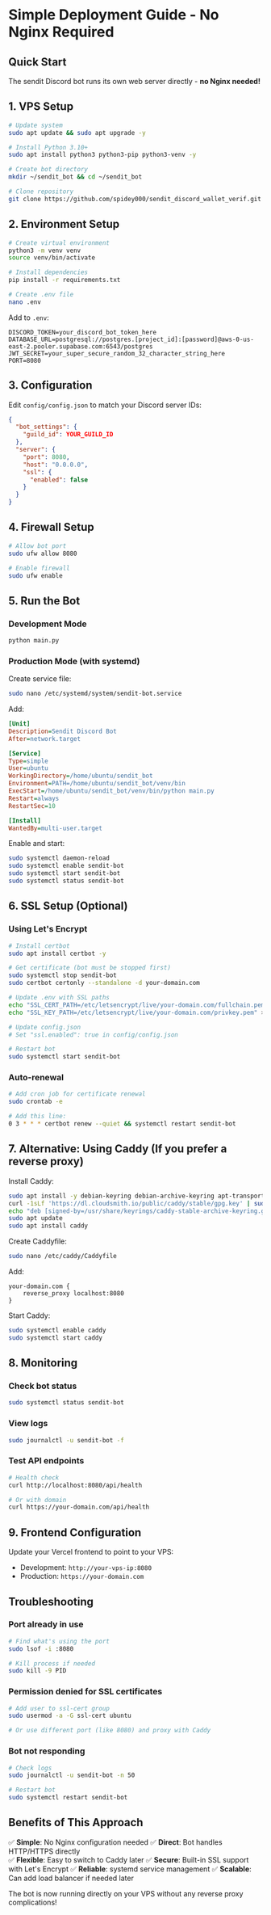 # Simple Deployment Guide - No Nginx Required

## Quick Start

The sendit Discord bot runs its own web server directly - **no Nginx needed!**

## 1. VPS Setup

```bash
# Update system
sudo apt update && sudo apt upgrade -y

# Install Python 3.10+
sudo apt install python3 python3-pip python3-venv -y

# Create bot directory
mkdir ~/sendit_bot && cd ~/sendit_bot

# Clone repository
git clone https://github.com/spidey000/sendit_discord_wallet_verif.git .
```

## 2. Environment Setup

```bash
# Create virtual environment
python3 -m venv venv
source venv/bin/activate

# Install dependencies
pip install -r requirements.txt

# Create .env file
nano .env
```

Add to `.env`:
```env
DISCORD_TOKEN=your_discord_bot_token_here
DATABASE_URL=postgresql://postgres.[project_id]:[password]@aws-0-us-east-2.pooler.supabase.com:6543/postgres
JWT_SECRET=your_super_secure_random_32_character_string_here
PORT=8080
```

## 3. Configuration

Edit `config/config.json` to match your Discord server IDs:
```json
{
  "bot_settings": {
    "guild_id": YOUR_GUILD_ID
  },
  "server": {
    "port": 8080,
    "host": "0.0.0.0",
    "ssl": {
      "enabled": false
    }
  }
}
```

## 4. Firewall Setup

```bash
# Allow bot port
sudo ufw allow 8080

# Enable firewall
sudo ufw enable
```

## 5. Run the Bot

### Development Mode
```bash
python main.py
```

### Production Mode (with systemd)
Create service file:
```bash
sudo nano /etc/systemd/system/sendit-bot.service
```

Add:
```ini
[Unit]
Description=Sendit Discord Bot
After=network.target

[Service]
Type=simple
User=ubuntu
WorkingDirectory=/home/ubuntu/sendit_bot
Environment=PATH=/home/ubuntu/sendit_bot/venv/bin
ExecStart=/home/ubuntu/sendit_bot/venv/bin/python main.py
Restart=always
RestartSec=10

[Install]
WantedBy=multi-user.target
```

Enable and start:
```bash
sudo systemctl daemon-reload
sudo systemctl enable sendit-bot
sudo systemctl start sendit-bot
sudo systemctl status sendit-bot
```

## 6. SSL Setup (Optional)

### Using Let's Encrypt
```bash
# Install certbot
sudo apt install certbot -y

# Get certificate (bot must be stopped first)
sudo systemctl stop sendit-bot
sudo certbot certonly --standalone -d your-domain.com

# Update .env with SSL paths
echo "SSL_CERT_PATH=/etc/letsencrypt/live/your-domain.com/fullchain.pem" >> .env
echo "SSL_KEY_PATH=/etc/letsencrypt/live/your-domain.com/privkey.pem" >> .env

# Update config.json
# Set "ssl.enabled": true in config/config.json

# Restart bot
sudo systemctl start sendit-bot
```

### Auto-renewal
```bash
# Add cron job for certificate renewal
sudo crontab -e

# Add this line:
0 3 * * * certbot renew --quiet && systemctl restart sendit-bot
```

## 7. Alternative: Using Caddy (If you prefer a reverse proxy)

Install Caddy:
```bash
sudo apt install -y debian-keyring debian-archive-keyring apt-transport-https
curl -1sLf 'https://dl.cloudsmith.io/public/caddy/stable/gpg.key' | sudo gpg --dearmor -o /usr/share/keyrings/caddy-stable-archive-keyring.gpg
echo "deb [signed-by=/usr/share/keyrings/caddy-stable-archive-keyring.gpg] https://dl.cloudsmith.io/public/caddy/stable/deb/debian any-version main" | sudo tee /etc/apt/sources.list.d/caddy-stable.list
sudo apt update
sudo apt install caddy
```

Create Caddyfile:
```bash
sudo nano /etc/caddy/Caddyfile
```

Add:
```caddy
your-domain.com {
    reverse_proxy localhost:8080
}
```

Start Caddy:
```bash
sudo systemctl enable caddy
sudo systemctl start caddy
```

## 8. Monitoring

### Check bot status
```bash
sudo systemctl status sendit-bot
```

### View logs
```bash
sudo journalctl -u sendit-bot -f
```

### Test API endpoints
```bash
# Health check
curl http://localhost:8080/api/health

# Or with domain
curl https://your-domain.com/api/health
```

## 9. Frontend Configuration

Update your Vercel frontend to point to your VPS:
- Development: `http://your-vps-ip:8080`
- Production: `https://your-domain.com`

## Troubleshooting

### Port already in use
```bash
# Find what's using the port
sudo lsof -i :8080

# Kill process if needed
sudo kill -9 PID
```

### Permission denied for SSL certificates
```bash
# Add user to ssl-cert group
sudo usermod -a -G ssl-cert ubuntu

# Or use different port (like 8080) and proxy with Caddy
```

### Bot not responding
```bash
# Check logs
sudo journalctl -u sendit-bot -n 50

# Restart bot
sudo systemctl restart sendit-bot
```

## Benefits of This Approach

✅ **Simple**: No Nginx configuration needed
✅ **Direct**: Bot handles HTTP/HTTPS directly  
✅ **Flexible**: Easy to switch to Caddy later
✅ **Secure**: Built-in SSL support with Let's Encrypt
✅ **Reliable**: systemd service management
✅ **Scalable**: Can add load balancer if needed later

The bot is now running directly on your VPS without any reverse proxy complications!